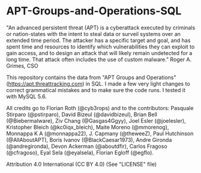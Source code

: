 # APT-Groups-and-Operations-SQL

"An advanced persistent threat (APT) is a cyberattack executed by criminals or nation-states with the intent to steal data or surveil systems over an extended time period. The attacker has a specific target and goal, and has spent time and resources to identify which vulnerabilities they can exploit to gain access, and to design an attack that will likely remain undetected for a long time. That attack often includes the use of custom malware." Roger A. Grimes, CSO

This repository contains the data from "APT Groups and Operations" (https://apt.threattracking.com) in SQL. I made a few very light changes to correct grammatical mistakes and to make sure the code runs. I tested it with MySQL 5.6.

All credits go to Florian Roth (@cyb3rops) and to the contributors: Pasquale Stirparo	(@pstirparo), David Bizeul (@davidbizeul), Brian Bell (@Biebermalware), Ziv Chang	(@Gasgas4Ggyy), Joel Esler	(@joelesler), Kristopher Bleich	(@kc0iqx_bleich), Maite Moreno	(@mmorenog), Monnappa K A	(@monnappa22), J. Capmany	(@theweeZ), Paul Hutchinson	(@AllAboutAPT), Boris Ivanov	(@BlackCaesar1973), Andre Gironda	(@andregironda), Devon Ackerman	(@aboutdfir), Carlos Fragoso	(@cfragoso), Eyal Sela	(@eyalsela), Florian Egloff	(@egflo).

Attribution 4.0 International (CC BY 4.0) (See "LICENSE" file)
